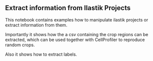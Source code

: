 ## Extract information from Ilastik Projects

This notebook contains examples how to manipulate ilastik projects or extract information from them.

Importantly it shows how the a csv containing the crop regions can be extracted, which can be used
together with CellProfiler to reproduce random crops.

Also it shows how to extract labels.
